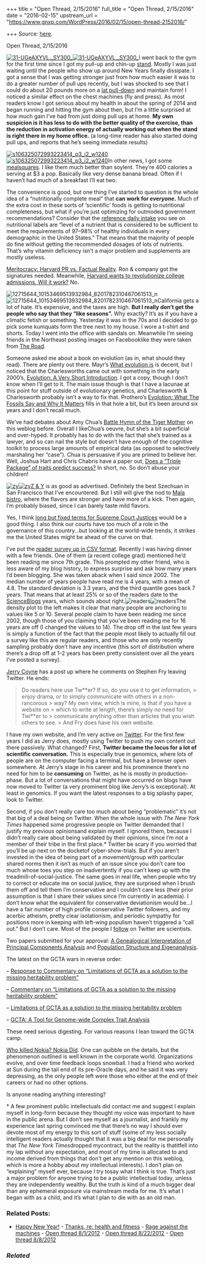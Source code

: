 +++
title = "Open Thread, 2/15/2016"
full_title = "Open Thread, 2/15/2016"
date = "2016-02-15"
upstream_url = "https://www.gnxp.com/WordPress/2016/02/15/open-thread-2152016/"

+++
Source: [here](https://www.gnxp.com/WordPress/2016/02/15/open-thread-2152016/).

Open Thread, 2/15/2016

[![31-UGeAXYVL.\_SY300\_](https://i0.wp.com/www.unz.com/wp-content/uploads/2016/02/31-UGeAXYVL._SY300_.jpg?resize=202%2C300)![31-UGeAXYVL.\_SY300\_](https://i0.wp.com/www.unz.com/wp-content/uploads/2016/02/31-UGeAXYVL._SY300_.jpg?resize=202%2C300)](https://www.amazon.com/exec/obidos/ASIN/B002Y2SUU4/geneexpressio-20)I went back to the gym for the first time since I got my pull-up and chin-up [stand](https://www.amazon.com/exec/obidos/ASIN/B002Y2SUU4/geneexpressio-20). Mostly I was just waiting until the people who show up around New Years finally dissipate. I got a sense that I was getting stronger just from how much easier it was to do a greater number of pull ups recently, but I was shocked to see that I could do about 20 pounds more on a [lat pull-down](https://www.bodybuilding.com/exercises/detail/view/name/close-grip-front-lat-pulldown) and maintain form! I noticed a similar effect on the chest machines (fly and press). As most readers know I got serious about my health in about the spring of 2014 and began running and hitting the gym about then, but I’m a little surprised at how much gain I’ve had from just doing pull ups at home. **My own suspicion is it has less to do with the better quality of the exercise, than the reduction in activation energy of actually working out when the stand is right there in my home office.** (a long-time reader has also started doing pull ups, and reports that he’s seeing immediate results)

[![s106325072993223414_p3_i2_w1240](https://i0.wp.com/www.unz.com/wp-content/uploads/2016/02/s106325072993223414_p3_i2_w1240.jpeg?resize=200%2C130)![s106325072993223414_p3_i2_w1240](https://i0.wp.com/www.unz.com/wp-content/uploads/2016/02/s106325072993223414_p3_i2_w1240.jpeg?resize=200%2C130)](http://www.mealsquares.com/)In other news, I got some [mealsquares](http://www.mealsquares.com/). I like them much better than soylent. They’re 400 calories a serving at \$3 a pop. Basically like very dense banana bread. Often if I haven’t had much of a breakfast I’ll eat two.

The convenience is good, but one thing I’ve started to question is the whole idea of a “nutritionally complete meal” that **can work for *everyone*.** Much of the extra cost in these sorts of ‘scientific’ foods is getting to nutritional completeness, but what if you’re just optimizing for outmoded government recommendations? Consider that the [reference daily intake](https://en.wikipedia.org/wiki/Reference_Daily_Intake) you see on nutritional labels are “level of a nutrient that is considered to be sufficient to meet the requirements of 97–98% of healthy individuals in every demographic in the United States.” That means that the majority of people do fine without getting the recommended dosages of lots of nutrients. That’s why vitamin deficiency isn’t a major problem and supplements are mostly useless.

[Meritocracy: Harvard PR vs. Factual Reality](http://www.unz.com/runz/meritocracy-harvard-pr-vs-factual-reality/). Ron & company got the signatures needed. Meanwhile, [Harvard wants to revolutionize college admissions. Will it work?](http://www.boston.com/news/education/2016/01/31/harvard-wants-revolutionize-college-admissions-will-work/ZsZbfyEirbT6m4GXYma0MN/story.html) No.

![12715644_10153469513932984_8201782310467061513_n](https://i0.wp.com/www.unz.com/wp-content/uploads/2016/02/12715644_10153469513932984_8201782310467061513_n.jpg?resize=234%2C586)![12715644_10153469513932984_8201782310467061513_n](https://i0.wp.com/www.unz.com/wp-content/uploads/2016/02/12715644_10153469513932984_8201782310467061513_n.jpg?resize=234%2C586)California gets a lot of hate. It’s expensive, and the taxes are high. **But I really don’t get the people who say that they “like seasons”.** Why exactly? It’s as if you have a climatic fetish or something. Yesterday it was in the 70s and I decided to go pick some kumquats form the tree next to my house. I wore a t-shirt and shorts. Today I went into the office with sandals on. Meanwhile I’m seeing friends in the Northeast posting images on Facebooklike they were taken from [The Road](https://www.amazon.com/exec/obidos/ASIN/0307387895/geneexpressio-20).

Someone asked me about a book on evolution (as in, what should they read). There are plenty out there. Mayr’s [What evolution is](https://www.amazon.com/exec/obidos/ASIN/0465044263//geneexpressio-20) is decent, but I noticed that the Charlesworths came out with something in the early 2000’s, [Evolution: A Very Short Introduction](https://www.amazon.com/exec/obidos/ASIN/0192802518//geneexpressio-20). I got a copy, though I don’t know when I’ll get to it. The main issue though is that I have a lacunae at this point for stuff outside of evolutionary genetics, and Charlesworth & Charlesworth probably isn’t a way to fix that. Prothero’s [Evolution: What The Fossils Say and Why It Matters](https://www.amazon.com/exec/obidos/ASIN/0231139624/geneexpressio-20) fills in that hole a bit, but it’s been around six years and I don’t recall much.

We’ve had debates about Amy Chua’s [Battle Hymn of the Tiger Mother](https://www.amazon.com/exec/obidos/ASIN/0143120581//geneexpressio-20) on this weblog before. Overall I likeChua’s oeuvre, but she’s a bit superficial and over-hyped. It probably has to do with the fact that she’s trained as a lawyer, and so can nail the style but doesn’t have enough of the cognitive toolkit to process large amounts of empirical data (as opposed to selectively marshaling her “case”). Chua is persuasive if you are primed to believe her. Well, Joshua Hart and Chris Chabris have a paper out, [Does a “Triple Package” of traits predict success?](http://www.sciencedirect.com/science/article/pii/S0191886915301227) In short, no. So don’t abuse your children!

[![zy](https://i0.wp.com/www.unz.com/wp-content/uploads/2016/02/zy.jpg?resize=300%2C274)![zy](https://i0.wp.com/www.unz.com/wp-content/uploads/2016/02/zy.jpg?resize=300%2C274)](http://www.zandyrestaurant.com/)[Z & Y](http://www.zandyrestaurant.com/) is as good as advertised. Definitely the best Szechuan in San Francisco that I’ve encountered. But I still will give the nod to [Mala bistro](https://www.yelp.com/biz/mala-sichuan-bistro-houston), where the flavors are stronger and have more of a kick. Then again, I’m probably biased, since I can barely taste mild flavors.

Yes, I think [long but fixed terms for Supreme Court Justices](http://www.unz.com/isteve/a-single-18-year-term-for-supreme-court-nominees/) would be a good thing. I also think our courts have too much of a role in the governance of this country…but looking at the world-wide trends, it strikes me the United States might be ahead of the curve on that.

I’ve put the [reader survey up in CSV format](https://www.dropbox.com/s/v41w1ss8jo3vudi/survey2016.csv?dl=0). Recently I was having dinner with a few friends. One of them (a recent college grad) mentioned he’d been reading me since 7th grade. This prompted my other friend, who is less aware of my blog history, to express surprise and ask how many years I’d been blogging. She was taken aback when I said since 2002. The median number of years people have read me is 4 years, with a mean of 4.8. The standard deviation is 3.3 years, and the third quantile goes back 7 years. That means that at least 25% or so of the readers date to the [ScienceBlogs](http://scienceblogs.com/gnxp/) years, which sounds about right.![readers](https://i0.wp.com/www.unz.com/wp-content/uploads/2016/02/readers.png?resize=300%2C300)![readers](https://i0.wp.com/www.unz.com/wp-content/uploads/2016/02/readers.png?resize=300%2C300)The density plot to the left makes it clear that many people are anchoring to values like 5 or 10. Several people claim to have been reading me since 2002, though those of you claiming that you’ve been reading me for 16 years are off (I changed the values to 14). The drop off in the last few years is simply a function of the fact that the people most likely to actually fill out a survey like this are regular readers, and those who are only recently sampling probably don’t have any incentive (this sort of distribution where there’s a drop off at 1-2 years has been pretty consistent over all the years I’ve posted a survey).

[Jerry Coyne](https://whyevolutionistrue.wordpress.com/2016/02/15/with-great-relief-stephen-fry-leaves-twitter/) has a post up where he comments on Stephen Fry leaving Twitter. He ends:

> Do readers here use Tw\*\*er? If so, do you use it to get information, > enjoy drama, or to simply communicate with others in a non-rancorous > way? My own view, which is mine, is that if you have a website on > which to write at length, there’s simply no need for Twi\*\*er to > communicate anything other than articles that you wish others to see. > And Fry does have his own website.

I have my own website, and I’m very active on [Twitter](https://twitter.com/razibkhan). For the first few years I did as Jerry does, mostly using Twitter to push my own content out there passively. What changed? First, **Twitter became the locus for a lot of scientific conversation.** This is especially true in genomics, where lots of people are on the computer facing a terminal, but have a browser open somewhere. At Jerry’s stage in his career and his prominence there’s no need for him to be **consuming** on Twitter, as he is mostly in production-phase. But a lot of conversations that might have occurred on blogs have now moved to Twitter (a very prominent blog like Jerry’s is exceptional). At least in genomics. If you want the latest responses to a big splashy paper, look to Twitter.

Second, if you don’t really care too much about being “problematic” it’s not that big of a deal being on Twitter. When the whole issue with *The New York Times* happened some progressive people on Twitter demanded that I justify my previous opinionsand explain myself. I ignored them, because I didn’t really care about being validated by their opinions, since I’m not a member of their tribe in the first place.\* Twitter be scary if you worried that you’ll be up next on the docketof cyber-show-trials. But if you aren’t invested in the idea of being part of a movement/group with particular shared norms then it isn’t as much of an issue since you don’t care too much whose toes you step on inadvertently if you can’t keep up with the treadmill-of-social-justice. The same goes in real life, when people who try to correct or educate me on social justice, they are surprised when I brush them off and tell them I’m conservative and I couldn’t care less (their prior assumption is that I share their values since I’m currently in academia). I don’t know what the equivalent for conservative deviationism would be…I have a fair number of high profile conservative Twitter followers, and my acerbic atheism, pretty clear isolationism, and periodic sympathy for positions more in keeping with left-wing populism haven’t triggered a “call out.” But I don’t care. Most of the people I [follow](https://twitter.com/razibkhan/following) on Twitter are scientists.

Two papers submitted for your approval: [A Genealogical Interpretation of Principal Components Analysis](http://journals.plos.org/plosgenetics/article?id=10.1371/journal.pgen.1000686) and [Population Structure and Eigenanalysis](http://journals.plos.org/plosgenetics/article?id=10.1371/journal.pgen.0020190).

The latest on the GCTA wars in reverse order:

– [Response to Commentary on “Limitations of GCTA as a solution to the missing heritability problem”](http://biorxiv.org/content/early/2016/02/13/039594)

– [Commentary on “Limitations of GCTA as a solution to the missing heritability problem”](http://biorxiv.org/content/early/2016/01/20/036574)

– [Limitations of GCTA as a solution to the missing heritability problem](http://www.pnas.org/content/113/1/E61.abstract)

– [GCTA: A Tool for Genome-wide Complex Trait Analysis](http://www.sciencedirect.com/science/article/pii/S0002929710005987)

These need serious digesting. For various reasons I lean toward the GCTA camp.

[Who killed Nokia? Nokia Did](http://alumnimagazine.insead.edu/who-killed-nokia-nokia-did/). One can quibble on the details, but the phenomenon outlined is well known in the corporate world. Organizations evolve, and over time feedback loops snowball. I had a friend who worked at Sun during the tail end of its pre-Oracle days, and he said it was very depressing, as the only people left were those who either at the end of their careers or had no other options.

Is anyone reading anything interesting?

\* A few prominent public intellectuals did contact me and suggest I explain myself in long-form because they thought my voice was important to have in the public arena. But I don’t see myself as a journalist, and frankly my experience last spring convinced me that there’s no way I should ever devote most of my energy to this sort of stuff (some of my less socially intelligent readers actually thought that it was a big deal for me personally that *The New York Times*dropped mycontract, but the reality is thatitfell into my lap without any expectation, and most of my time is allocated to and income derived from things that don’t get any mention on this weblog, which is more a hobby about my intellectual interests). I don’t plan on “explaining” myself ever, because I try tosay what I think is true. That’s just a major problem for anyone trying to be a public intellectual today, unless they are independently wealthy. But the truth is kind of a much bigger deal than any ephemeral exposure via mainstream media for me. It’s what I began with as a child, and it’s what I plan to die with as an old man.

### Related Posts:

- [Happy New
  Year!](https://www.gnxp.com/WordPress/2015/12/31/happy-new-year/) - [Thanks, re: health and
  fitness](https://www.gnxp.com/WordPress/2015/12/12/thanks-re-health-and-fitness/) - [Rage against the
  machines](https://www.gnxp.com/WordPress/2016/06/11/rage-against-the-machines/) - [Open thread
  8/1/2012](https://www.gnxp.com/WordPress/2012/08/01/open-thread-812012/) - [Open thread
  8/22/2012](https://www.gnxp.com/WordPress/2012/08/22/open-thread-8222012/) - [Open thread
  8/8/2012](https://www.gnxp.com/WordPress/2012/08/08/open-thread-882012/)

### *Related*

[](https://www.addtoany.com/add_to/facebook?linkurl=https%3A%2F%2Fwww.gnxp.com%2FWordPress%2F2016%2F02%2F15%2Fopen-thread-2152016%2F&linkname=Open%20Thread%2C%202%2F15%2F2016 "Facebook")[](https://www.addtoany.com/add_to/twitter?linkurl=https%3A%2F%2Fwww.gnxp.com%2FWordPress%2F2016%2F02%2F15%2Fopen-thread-2152016%2F&linkname=Open%20Thread%2C%202%2F15%2F2016 "Twitter")[](https://www.addtoany.com/add_to/email?linkurl=https%3A%2F%2Fwww.gnxp.com%2FWordPress%2F2016%2F02%2F15%2Fopen-thread-2152016%2F&linkname=Open%20Thread%2C%202%2F15%2F2016 "Email")[](https://www.addtoany.com/share)
